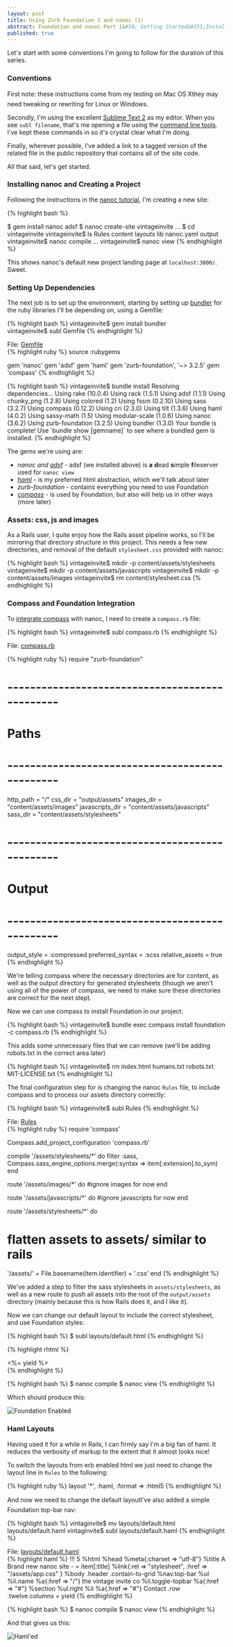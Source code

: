 ```yaml
---
layout: post
title: Using Zurb Foundation 3 and nanoc (1)
abstract: Foundation and nanoc Part 1&#58; Getting Started&#151;Installation and Environment Setup
published: true
---
```


Let's start with some conventions I'm going to follow for the duration of this series.

### Conventions

First note: these instructions come from my testing on Mac OS X&#151;they may need tweaking or rewriting for Linux or Windows. 

Secondly, I'm using the excellent [Sublime Text 2](http://www.sublimetext.com) as my editor. When you see `subl filename`, that's me opening a file using the [command line tools](http://www.sublimetext.com/docs/2/osx_command_line.html). I've kept these commands in so it's crystal clear what I'm doing.

Finally, wherever possible, I've added a link to a tagged version of the related file in the public repository that contains all of the site code.

All that said, let's get started.

### Installing nanoc and Creating a Project

Following the instructions in the [nanoc tutorial](http://nanoc.ws/docs/tutorial/), I'm creating a new site:

{% highlight bash %}

$ gem install nanoc adsf
$ nanoc create-site vintageinvite
...
$ cd vintageinvite
vintageinvite$ ls
Rules   content   layouts   lib   nanoc.yaml  output
vintageinvite$ nanoc compile
...
vintageinvite$ nanoc view
{% endhighlight %}

This shows nanoc's default new project landing page at `localhost:3000/`. Sweet.

### Setting Up Dependencies

The next job is to set up the environment, starting by setting up [bundler](http://gembundler.com) for the ruby libraries I'll be depending on, using a Gemfile:

{% highlight bash %}
vintageinvite$ gem install bundler    
vintageinvite$ subl Gemfile
{% endhighlight %}

<div class="code-link">File: <a href="https://github.com/mrpies/vintageinvite/blob/v1.0/Gemfile">Gemfile</a></div>
{% highlight ruby %}
source :rubygems

gem 'nanoc'
gem 'adsf'
gem 'haml'
gem 'zurb-foundation', '~> 3.2.5'
gem 'compass'
{% endhighlight %}

{% highlight bash %}
vintageinvite$ bundle install
Resolving dependencies...
Using rake (10.0.4) 
Using rack (1.5.1) 
Using adsf (1.1.1) 
Using chunky_png (1.2.8) 
Using colored (1.2) 
Using fssm (0.2.10) 
Using sass (3.2.7) 
Using compass (0.12.2) 
Using cri (2.3.0) 
Using tilt (1.3.6) 
Using haml (4.0.2) 
Using sassy-math (1.5) 
Using modular-scale (1.0.6) 
Using nanoc (3.6.2) 
Using zurb-foundation (3.2.5) 
Using bundler (1.3.0) 
Your bundle is complete! Use \`bundle show \[gemname\]\` to see where a bundled gem is installed.
{% endhighlight %}

The gems we're using are: 

  * _nanoc and [adsf](http://stoneship.org/software/adsf/)_ - adsf (we installed above) is **a** **d**ead **s**imple **f**ileserver used for `nanoc view`
  * _[haml](http://haml.info/)_ - is my preferred html abstraction, which we'll talk about later
  * _zurb-foundation_ - contains everything you need to use Foundation
  *  _[compass](http://compass-style.org/)_ - is used by Foundation, but also will help us in other ways (more later)

### Assets: css, js and images

As a Rails user, I quite enjoy how the Rails asset pipeline works, so I'll be mirroring that directory structure in this project. This needs a few new directories, and removal of the default `stylesheet.css` provided with nanoc:

{% highlight bash %}
vintageinvite$ mkdir -p content/assets/stylesheets
vintageinvite$ mkdir -p content/assets/javascripts
vintageinvite$ mkdir -p content/assets/images
vintageinvite$ rm content/stylesheet.css
{% endhighlight %}

### Compass and Foundation Integration

To [integrate compass](http://compass-style.org/help/tutorials/integration/) with nanoc, I need to create a `compass.rb` file:

{% highlight bash %}
vintageinvite$ subl compass.rb
{% endhighlight %}

<div class="code-link">File: <a href="https://github.com/chickenboot/vintageinvite/blob/v1.0/compass.rb">compass.rb</a></div>

{% highlight ruby %}
require "zurb-foundation"

# -----------------------------------------------
# Paths
# -----------------------------------------------

http_path = "/"
css_dir = "output/assets"
images_dir = "content/assets/images"
javascripts_dir = "content/assets/javascripts"
sass_dir = "content/assets/stylesheets"

# -----------------------------------------------
# Output
# -----------------------------------------------

output_style = :compressed
preferred_syntax = :scss
relative_assets = true
{% endhighlight %}

We're telling compass where the necessary directories are for content, as well as the output directory for generated stylesheets (though we aren't using all of the power of compass, we need to make sure these directories are correct for the next step).

Now we can use compass to install Foundation in our project:

{% highlight bash %}
vintageinvite$ bundle exec compass install foundation -c compass.rb
{% endhighlight %}

This adds some unnecessary files that we can remove (we'll be adding robots.txt in the correct area later)

{% highlight bash %}
vintageinvite$ rm index.html humans.txt robots.txt MIT-LICENSE.txt 
{% endhighlight %}

The final configuration step for is changing the nanoc `Rules` file, to include compass and to process our assets directory correctly:

{% highlight bash %}
vintageinvite$ subl Rules
{% endhighlight %}

<div class="code-link">File: <a href="https://github.com/chickenboot/vintageinvite/blob/v1.0/Rules">Rules</a></div>
{% highlight ruby %}
require 'compass'

Compass.add_project_configuration 'compass.rb'

compile '/assets/stylesheets/*' do
  filter :sass, Compass.sass_engine_options.merge(:syntax => item[:extension].to_sym)
end

route '/assets/images/*' do
  #ignore images for now
end

route '/assets/javascripts/*' do
  #ignore javascripts for now
end

route '/assets/stylesheets/*' do
  # flatten assets to assets/ similar to rails
  '/assets/' + File.basename(item.identifier) + '.css'
end
{% endhighlight %}

We've added a step to filter the sass stylesheets in `assets/stylesheets`, as well as a new route to push all assets into the root of the `output/assets` directory (mainly because this is how Rails does it, and I like it).

Now we can change our default layout to include the correct stylesheet, and use Foundation styles:

{% highlight bash %}
$ subl layouts/default.html
{% endhighlight %}

{% highlight rhtml %}
<!DOCTYPE HTML>
<html lang="en">
  <head>
    <meta charset="utf-8">
    <title>A Brand New nanoc Site - <%= @item[:title] %></title>
    <link rel="stylesheet" href="/assets/app.css">
  </head>
  <body>
    <div class="row">
      <div class="twelve columns">
        <%= yield %>
      </div>
    </div>
  </body>
</html>
{% endhighlight %}

{% highlight bash %}
$ nanoc compile
$ nanoc view
{% endhighlight %}

Which should produce this:

![Foundation Enabled](/asset/image/2013-05-18/zurb-nanoc-1.png "Foundation laid...")

### Haml Layouts

Having used it for a while in Rails, I can firmly say I'm a big fan of haml. It reduces the verbosity of markup to the extent that it almost looks nice!

To switch the layouts from erb enabled html we just need to change the layout line in `Rules` to the following:

{% highlight ruby %}
layout '*', :haml, :format => :html5
{% endhighlight %}

And now we need to change the default layout&#151;I've also added a simple Foundation top-bar nav:

{% highlight bash %}
vintaginvite$ mv layouts/default.html layouts/default.haml
vintaginvite$ subl layouts/default.haml
{% endhighlight %}

<div class="code-link">File: <a href="https://github.com/chickenboot/vintageinvite/blob/v1.0/layouts/default.haml">layouts/default.haml</a></div>
{% highlight haml %}
!!! 5
%html
  %head
    %meta{:charset => "utf-8"}
    %title
      A Brand new nanoc site -
      = item[:title]
    %link{:rel => "stylesheet", :href => "/assets/app.css" }
  %body
    .header
      .contain-to-grid
        %nav.top-bar
          %ul
            %li.name
              %a{:href => "/"} the vintage invite co
            %li.toggle-topbar
              %a{:href => "#"}
          %section
            %ul.right
              %li
                %a{:href => "#"} Contact
    .row
      .twelve.columns
        = yield
{% endhighlight %}

{% highlight bash %}
$ nanoc compile
$ nanoc view
{% endhighlight %}

And that gives us this:

![Haml'ed](/asset/image/2013-05-18/zurb-nanoc-2.png "Ready for the next steps!")
